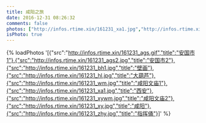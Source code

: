 ```yaml
---
title: 咸阳之旅
date: 2016-12-31 08:26:32
comments: false
photos: ["http://infos.rtime.xin/161231_xa1.jpg","http://infos.rtime.xin/161231_xywm.jpg","http://infos.rtime.xin/161231_xy.jpg"]
isPhoto: true
---
```



 {% loadPhotos '[{"src":"http://infos.rtime.xin/161231_ags.gif","title":"安国市1"},{"src":"http://infos.rtime.xin/161231_ags2.jpg","title":"安国市2"},{"src":"http://infos.rtime.xin/161231_bh1.jpg","title":"壁画"},{"src":"http://infos.rtime.xin/161231_hl.jpg","title":"大葫芦"},{"src":"http://infos.rtime.xin/161231_wm.jpg","title":"咸阳文庙1"},{"src":"http://infos.rtime.xin/161231_xa1.jpg","title":"西安"},{"src":"http://infos.rtime.xin/161231_xywm.jpg","title":"咸阳文庙2"},{"src":"http://infos.rtime.xin/161231_xy.jpg","title":"咸阳"},{"src":"http://infos.rtime.xin/161231_zhy.jpg","title":"指挥俑"}]' %}


  <br/>
  <br/>
  <br/>
   